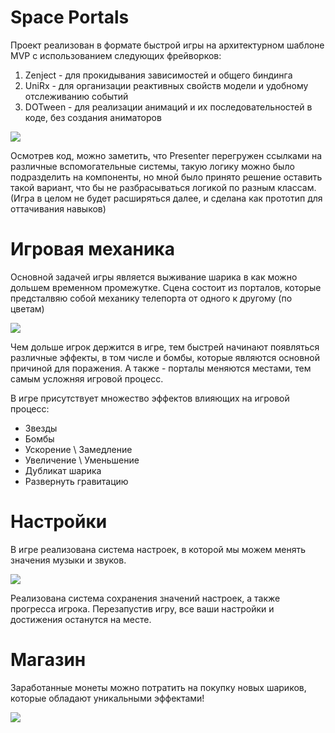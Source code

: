 # Space Portals

Проект реализован в формате быстрой игры на архитектурном шаблоне MVP с использованием следующих фрейворков:
1.	Zenject - для прокидывания зависимостей и общего биндинга
2.	UniRx - для организации реактивных свойств модели и удобному отслеживанию событий
3.	DOTween - для реализации анимаций и их последовательностей в коде, без создания аниматоров

![](https://github.com/SteriksGame/Space-Portals/blob/main/GIFs/MainMenu.gif)

Осмотрев код, можно заметить, что Presenter перегружен ссылками на различные вспомогательные системы, такую логику можно было подразделить на компоненты, 
но мной было принято решение оставить такой вариант, что бы не разбрасываться логикой по разным классам. 
(Игра в целом не будет расширяться далее, и сделана как прототип для оттачивания навыков)

# Игровая механика

Основной задачей игры является выживание шарика в как можно дольшем временном промежутке. 
Сцена состоит из порталов, которые предсталвяю собой механику телепорта от одного к другому (по цветам)

![](https://github.com/SteriksGame/Space-Portals/blob/main/GIFs/PlayProcess.gif)

Чем дольше игрок держится в игре, тем быстрей начинают появляться различные эффекты, в том числе и бомбы, которые являются основной причиной для поражения.
А также - порталы меняются местами, тем самым усложняя игровой процесс.

В игре присутствует множество эффектов влияющих на игровой процесс:
* Звезды
* Бомбы
* Ускорение \ Замедление
* Увеличение \ Уменьшение
* Дубликат шарика
* Развернуть гравитацию

# Настройки

В игре реализована система настроек, в которой мы можем менять значения музыки и звуков.

![](https://github.com/SteriksGame/Space-Portals/blob/main/GIFs/SettingsMenu.gif)

Реализована система сохранения значений настроек, а также прогресса игрока. 
Перезапустив игру, все ваши настройки и достижения останутся на месте.

# Магазин

Заработанные монеты можно потратить на покупку новых шариков, которые обладают уникальными эффектами!

![](https://github.com/SteriksGame/Space-Portals/blob/main/GIFs/StoreMenu.gif)
